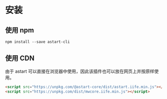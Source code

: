 # 安装

## 使用 npm

```
npm install --save astart-cli
```

## 使用 CDN

由于 astart 可以直接在浏览器中使用，因此该插件也可以放在网页上并按原样使用。

```html
<script src="https://unpkg.com/@astart-core/dist/astart.iife.min.js"></script>
<script src="https://unpkg.com/dist/mwcore.iife.min.js"></script>
```
